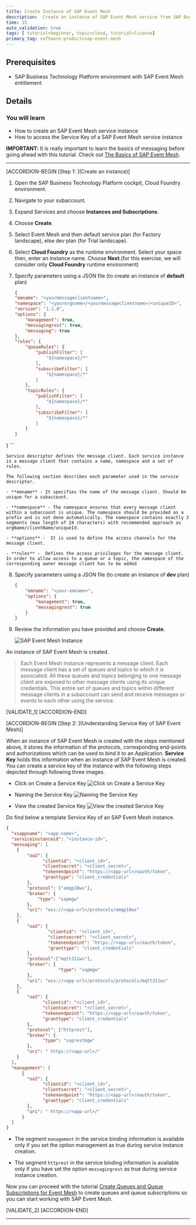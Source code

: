 ```yaml
---
title: Create Instance of SAP Event Mesh
description:  Create an instance of SAP Event Mesh service from SAP Business Technology Platform Cockpit and understand in detail about it's each property.  
time: 15
auto_validation: true
tags: [ tutorial>beginner, topic>cloud, tutorial>license]
primary_tag: software-product>sap-event-mesh
---
```


## Prerequisites
- SAP Business Technology Platform environment with SAP Event Mesh entitlement  

## Details
### You will learn
  - How to create an SAP Event Mesh service instance
  - How to access the Service Key of a SAP Event Mesh service instance


**IMPORTANT:** It is really important to learn the basics of messaging before going ahead with this tutorial. Check out [The Basics of SAP Event Mesh](cp-enterprisemessaging-learn-messaging-concepts).


---


[ACCORDION-BEGIN [Step 1: ](Create an instance)]

1. Open the SAP Business Technology Platform cockpit, Cloud Foundry environment.

2. Navigate to your subaccount.

3. Expand Services and choose **Instances and Subscriptions**.

4. Choose **Create**.

5. Select Event Mesh and then default service plan (for Factory landscape), else dev plan (for Trial landscape).

6. Select **Cloud Foundry** as the runtime environment. Select your space then, enter an instance name. Choose **Next**.(for this exercise, we will consider only **Cloud Foundry** runtime environment)

7. Specify parameters using a JSON file (to create an instance of **default** plan)

    ```JSON
    {
    "emname": "<yourmessageclientname>",
    "namespace": "<yourorgname>/<yourmessageclientname>/<uniqueID>",
    "version": "1.1.0",
    "options": {
        "management": true,
        "messagingrest": true,
        "messaging": true
    },
	"rules": {
        "queueRules": {
            "publishFilter": [
                "${namespace}/*"
            ],
            "subscribeFilter": [
                "${namespace}/*"
            ]
        },
        "topicRules": {
            "publishFilter": [
                "${namespace}/*"
            ],
            "subscribeFilter": [
                "${namespace}/*"
            ]
        }
    }
}
    ```



    Service descriptor defines the message client. Each service instance is a message client that contains a name, namespace and a set of rules.

    The following section describes each parameter used in the service descriptor.

    - **emname** - It specifies the name of the message client. Should be unique for a subaccount.

    - **namespace** - The namespace ensures that every message client within a subaccount is unique. The namespace should be provided as a prefix and is not done automatically. The namespace contains exactly 3 segments (max length of 24 characters) with recommended approach as orgName/clientName/uniqueId.

    - **options** -  It is used to define the access channels for the message client.

    - **rules** -  Defines the access privileges for the message client. In order to allow access to a queue or a topic, the namespace of the corresponding owner message client has to be added

8. Specify parameters using a JSON file (to create an instance of **dev** plan)
    ```JSON
    {
    	"emname": "<your-emname>",
    	"options": {
    		"management": true,
    		"messagingrest": true
    	}
    }
    ```
9. Review the information you have provided and choose **Create**.

      ![SAP Event Mesh Instance](em-instance-creation.PNG)

  An instance of SAP Event Mesh is created.

>Each Event Mesh instance represents a message client. Each message client has a set of queues and topics to which it is associated. All these queues and topics belonging to one message client are exposed to other message clients using its unique credentials. This entire set of queues and topics within different message clients in a subaccount can send and receive messages or events to each other using the service.  

[VALIDATE_1]
[ACCORDION-END]

[ACCORDION-BEGIN [Step 2: ](Understanding Service Key of SAP Event Mesh)]

When an instance of SAP Event Mesh is created with the steps mentioned above, it stores the information of the protocols, corresponding end-points and authorizations which can be used to bind it to an Application. **Service Key** holds this information when an instance of SAP Event Mesh is created.
You can create a service key of the instance with the following steps depicted through following three images.

  - Click on Create a Service Key
  ![Click on Create a Service Key](ServiceKeys1.png)

  - Naming the Service Key
  ![Naming the Service Key](ServiceKeys2.png)

  - View the created Service Key
  ![View the created Service Key](ServiceKeys3.png)

Do find below a template Service Key of an SAP Event Mesh instance.
```JSON
{
  "xsappname": "<app-name>",
  "serviceinstanceid": "<instance-id>",
  "messaging": [
    {
        "oa2": {
              "clientid": "<client_id>",
              "clientsecret": "<client_secret>",
              "tokenendpoint": "https://<app-url>/oauth/token",
              "granttype": "client_credentials"
        },
        "protocol": ["amqp10ws"],
        "broker": {
            "type": "sapmgw"
        },
        "uri": "wss://<app-url>/protocols/amqp10ws"
    },
    {
        "oa2": {
                "clientid": "<client_id>",
                "clientsecret": "<client_secret>",
                "tokenendpoint": "https://<app-url>/oauth/token",
                "granttype": "client_credentials"
        },
        "protocol":["mqtt311ws"],
        "broker": {
                    "type": "sapmgw"
        },
        "uri": "wss://<app-url>/protocols/protocols/mqtt311ws"
    },
    {
        "oa2": {
              "clientid": "<client_id>",
              "clientsecret": "<client_secret>",
              "tokenendpoint": "https://<app-url>/oauth/token",
              "granttype": "client_credentials"
        },
        "protocol": ["httprest"],
        "broker": {
              "type": "saprestmgw"
        },
        "uri": " https://<app-url>/"
    }
  ],
  "management": [
      {
        "oa2": {
              "clientid": "<client_id>",
              "clientsecret": "<client_secret>",
              "tokenendpoint": "https://<app-url>/oauth/token",
              "granttype": "client_credentials"
        },
        "uri": " https://<app-url>/"
      }
  ]
}

```
 - The segment `management` in the service binding information is available only if you set the option management as true during service instance creation.

 - The segment `httprest` in the service binding information is available only if you have set the option `messagingrest` as true during service instance creation.

Now you can proceed with the tutorial [Create Queues and Queue Subscriptions for Event Mesh](cp-enterprisemessaging-queue-queuesubscription) to create queues and queue subscriptions so you can start working with SAP Event Mesh.

[VALIDATE_2]
[ACCORDION-END]



---
